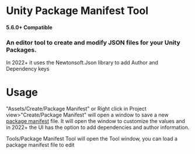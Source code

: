 # Unity Package Manifest Tool
#### 5.6.0+ Compatible
### An editor tool to create and modify JSON files for your Unity Packages.

In 2022+ it uses the Newtonsoft.Json library to add Author and Dependency keys

# Usage

"Assets/Create/Package Manifest" or Right click in Project view>"Create/Package Manifest" will open a window to save a new [package manifest](https://docs.unity3d.com/Manual/upm-manifestPkg.html) file. It will open the window to customize the values and in 2022+ the UI has the option to add dependencies and author information.

Tools/Package Manifest Tool will open the Tool window, you can load a package manifest file to edit

